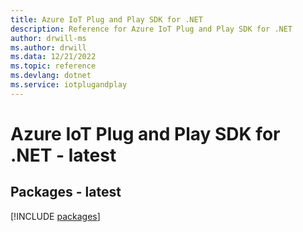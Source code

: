 ```yaml
---
title: Azure IoT Plug and Play SDK for .NET
description: Reference for Azure IoT Plug and Play SDK for .NET
author: drwill-ms
ms.author: drwill
ms.data: 12/21/2022
ms.topic: reference
ms.devlang: dotnet
ms.service: iotplugandplay
---
```

# Azure IoT Plug and Play SDK for .NET - latest
## Packages - latest
[!INCLUDE [packages](iot-plug-and-play-index.md)]